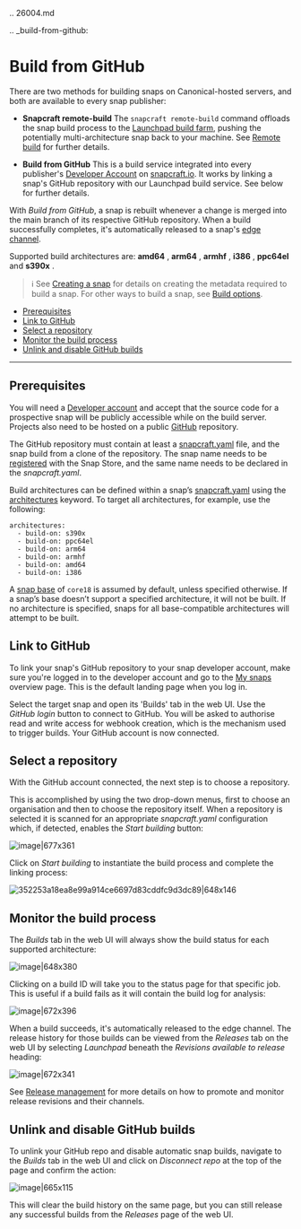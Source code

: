 .. 26004.md

.. _build-from-github:

# Build from GitHub

There are two methods for building snaps on Canonical-hosted servers, and both are available to every snap publisher:

- **Snapcraft remote-build**
  The `snapcraft remote-build` command offloads the snap build process to the [Launchpad build farm](https://launchpad.net/builders), pushing the potentially multi-architecture snap back to your machine. See  [Remote build](remote-build.md) for further details.

- **Build from GitHub**
This is a build service integrated into every publisher's [Developer Account](create-a-developer-account.md) on [snapcraft.io](https://snapcraft.io/). It works by linking a snap's GitHub repository with our Launchpad build service. See below for further details.

With _Build from GitHub_, a snap is rebuilt whenever a change is merged into the main branch of its respective GitHub repository. When a build successfully completes, it's automatically released to a snap's [edge channel](https://snapcraft.io/docs/channels#heading--risk-levels).

Supported build architectures are: **amd64** , **arm64** , **armhf** , **i386** , **ppc64el** and **s390x** .

> ℹ See [Creating a snap](creating-a-snap.md) for details on creating the metadata required to build a snap. For other ways to build a snap, see [Build options](build-options.md).


- [Prerequisites](#heading--prerequisites)
- [Link to GitHub](#heading--github)
- [Select a repository](#heading--repo)
- [Monitor the build process](#heading--monitor)
- [Unlink and disable GitHub builds](#heading--unlink)

---

<h2 id='heading--prerequisites'>Prerequisites</h2>

You will need a [Developer account](create-a-developer-account.md) and accept that the source code for a prospective snap will be publicly accessible while on the build server. Projects also need to be hosted on a public [GitHub](https://github.com/) repository.

The GitHub repository must contain at least a [snapcraft.yaml](the-snapcraft-yaml-schema.md) file, and the snap build from a clone of the repository. The snap name needs to be [registered](registering-your-app-name.md) with the Snap Store, and the same name needs to be declared in the _snapcraft.yaml_.

Build architectures can be defined within a snap’s [snapcraft.yaml](the-snapcraft-yaml-schema.md) using the [architectures](architectures.md) keyword. To target all architectures, for example, use the following:

```
architectures:
  - build-on: s390x
  - build-on: ppc64el
  - build-on: arm64
  - build-on: armhf
  - build-on: amd64
  - build-on: i386
```

A [snap base](base-snaps.md) of `core18` is assumed by default, unless specified otherwise. If a snap’s base doesn’t support a specified architecture, it will not be built. If no architecture is specified, snaps for all base-compatible architectures will attempt to be built.

<h2 id='heading--github'>Link to GitHub</h2>

To link your snap's GitHub repository to your snap developer account, make sure you're logged in to the developer account and go to the [My snaps](https://snapcraft.io/snaps) overview page. This is the default landing page when you log in.

Select the target snap and open its 'Builds' tab in the web UI. Use the  _GitHub login_ button to connect to GitHub. You will be asked to authorise read and write access for webhook creation, which is the mechanism used to trigger builds. Your GitHub account is now connected.

<h2 id='heading--repo'>Select a repository</h2>

With the GitHub account connected, the next step is to choose a repository.

This is accomplished by using the two drop-down menus, first to choose an organisation and then to choose the repository itself. When a repository is selected it is scanned for an appropriate _snapcraft.yaml_ configuration which, if detected, enables the _Start building_ button:

![image|677x361](https://forum-snapcraft-io.s3.dualstack.us-east-1.amazonaws.com/original/2X/b/bfc72bc1a38e19de984786d4163d27afc852fb49.png)

Click on _Start building_ to instantiate the build process and complete the linking process:

![352253a18ea8e99a914ce6697d83cddfc9d3dc89|648x146](https://forum-snapcraft-io.s3.dualstack.us-east-1.amazonaws.com/original/2X/a/adcfaf6fb18ef99655535c31875f2a980e8a9ec5.png)

<h2 id='heading--monitor'>Monitor the build process</h2>

The _Builds_ tab in the web UI will always show the build status for each supported architecture:

![image|648x380](https://forum-snapcraft-io.s3.dualstack.us-east-1.amazonaws.com/original/2X/e/e1274b75d1d4f61af27c4a4ad1a11d94b19fb27c.png)

Clicking on a build ID will take you to the status page for that specific job. This is useful if a build fails as it will contain the build log for analysis:

![image|672x396](https://forum-snapcraft-io.s3.dualstack.us-east-1.amazonaws.com/original/2X/e/e961a00115dee7d1f5a45c5b6e8be25920df079b.png)

When a build succeeds, it's automatically released to the edge channel. The release history for those builds can be viewed from the _Releases_ tab on the web UI by selecting _Launchpad_ beneath the _Revisions available to release_ heading:

![image|672x341](https://forum-snapcraft-io.s3.dualstack.us-east-1.amazonaws.com/original/2X/3/330e0d32ed9fb1496246f2db38548c417274e214.png)

See [Release management](https://snapcraft.io/docs/release-management) for more details on how to promote and monitor release revisions and their channels.

<h2 id='heading--unlink'>Unlink and disable GitHub builds</h2>

To unlink your GitHub repo and disable automatic snap builds, navigate to the _Builds_ tab in the web UI and click on _Disconnect repo_ at the top of the page and confirm the action:

![image|665x115](https://forum-snapcraft-io.s3.dualstack.us-east-1.amazonaws.com/original/2X/f/f6af192ff385ad69a25d235f5386806a967997e1.png)

This will clear the build history on the same page, but you can still release any successful builds from the _Releases_ page of the web UI.